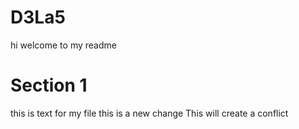 # D3La5
hi welcome to my readme
# Section 1 
this is text for my file
this is a new change
This will create a conflict
